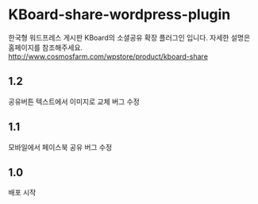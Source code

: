 KBoard-share-wordpress-plugin
=============================

한국형 워드프레스 게시판 KBoard의 소셜공유 확장 플러그인 입니다.
자세한 설명은 홈페이지를 참조해주세요.
http://www.cosmosfarm.com/wpstore/product/kboard-share

1.2
------------------
공유버튼 텍스트에서 이미지로 교체
버그 수정

1.1
------------------
모바일에서 페이스북 공유 버그 수정

1.0
------------------
배포 시작